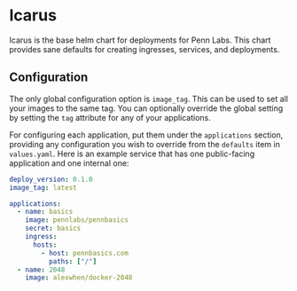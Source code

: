 # Icarus

Icarus is the base helm chart for deployments for Penn Labs. This chart provides sane defaults for creating ingresses, services, and deployments.

## Configuration

The only global configuration option is `image_tag`. This can be used to set all your images to the same tag. You can optionally override the global setting by setting the `tag` attribute for any of your applications.

For configuring each application, put them under the `applications` section, providing any configuration you wish to override from the `defaults` item in `values.yaml`. Here is an example service that has one public-facing application and one internal one:

```yaml
deploy_version: 0.1.0
image_tag: latest

applications:
  - name: basics
    image: pennlabs/pennbasics
    secret: basics
    ingress:
      hosts:
        - host: pennbasics.com
          paths: ["/"]
  - name: 2048
    image: alexwhen/docker-2048
```
